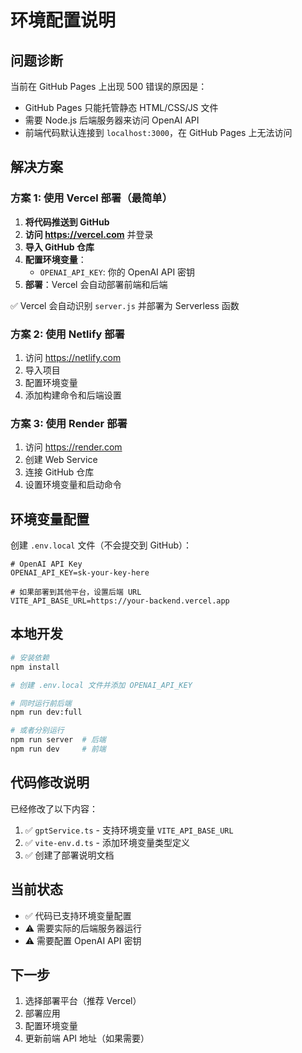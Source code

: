 # 环境配置说明

## 问题诊断

当前在 GitHub Pages 上出现 500 错误的原因是：
- GitHub Pages 只能托管静态 HTML/CSS/JS 文件
- 需要 Node.js 后端服务器来访问 OpenAI API
- 前端代码默认连接到 `localhost:3000`，在 GitHub Pages 上无法访问

## 解决方案

### 方案 1: 使用 Vercel 部署（最简单）

1. **将代码推送到 GitHub**
2. **访问 https://vercel.com** 并登录
3. **导入 GitHub 仓库**
4. **配置环境变量**：
   - `OPENAI_API_KEY`: 你的 OpenAI API 密钥
5. **部署**：Vercel 会自动部署前端和后端

✅ Vercel 会自动识别 `server.js` 并部署为 Serverless 函数

### 方案 2: 使用 Netlify 部署

1. 访问 https://netlify.com
2. 导入项目
3. 配置环境变量
4. 添加构建命令和后端设置

### 方案 3: 使用 Render 部署

1. 访问 https://render.com
2. 创建 Web Service
3. 连接 GitHub 仓库
4. 设置环境变量和启动命令

## 环境变量配置

创建 `.env.local` 文件（不会提交到 GitHub）：

```env
# OpenAI API Key
OPENAI_API_KEY=sk-your-key-here

# 如果部署到其他平台，设置后端 URL
VITE_API_BASE_URL=https://your-backend.vercel.app
```

## 本地开发

```bash
# 安装依赖
npm install

# 创建 .env.local 文件并添加 OPENAI_API_KEY

# 同时运行前后端
npm run dev:full

# 或者分别运行
npm run server  # 后端
npm run dev     # 前端
```

## 代码修改说明

已经修改了以下内容：
1. ✅ `gptService.ts` - 支持环境变量 `VITE_API_BASE_URL`
2. ✅ `vite-env.d.ts` - 添加环境变量类型定义
3. ✅ 创建了部署说明文档

## 当前状态

- ✅ 代码已支持环境变量配置
- ⚠️ 需要实际的后端服务器运行
- ⚠️ 需要配置 OpenAI API 密钥

## 下一步

1. 选择部署平台（推荐 Vercel）
2. 部署应用
3. 配置环境变量
4. 更新前端 API 地址（如果需要）

